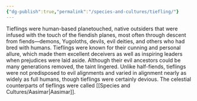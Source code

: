 ```yaml
---
{"dg-publish":true,"permalink":"/species-and-cultures/tiefling/"}
---
```


Tieflings were human-based planetouched, native outsiders that were infused with the touch of the fiendish planes, most often through descent from fiends—demons, Yugoloths, devils, evil deities, and others who had bred with humans. Tieflings were known for their cunning and personal allure, which made them excellent deceivers as well as inspiring leaders when prejudices were laid aside.
Although their evil ancestors could be many generations removed, the taint lingered. Unlike half-fiends, tieflings were not predisposed to evil alignments and varied in alignment nearly as widely as full humans, though tieflings were certainly devious. The celestial counterparts of tieflings were called [[Species and Cultures/Aasimar\|Aasimar]].